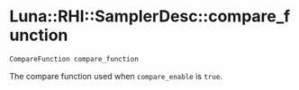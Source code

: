 # Luna::RHI::SamplerDesc::compare_function

```c++
CompareFunction compare_function
```

The compare function used when `compare_enable` is `true`. 

